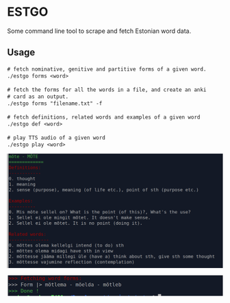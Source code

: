 # ESTGO

Some command line tool to scrape and fetch Estonian word data.

## Usage

```shell script
# fetch nominative, genitive and partitive forms of a given word.
./estgo forms <word>

# fetch the forms for all the words in a file, and create an anki
# card as an output.
./estgo forms "filename.txt" -f

# fetch definitions, related words and examples of a given word
./estgo def <word>

# play TTS audio of a given word
./estgo play <word>
```

![Fetch definitions](./screenshot_001.png)

![Fetch forms](./screenshot_002.png)